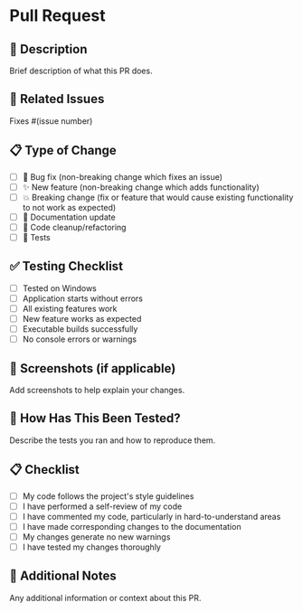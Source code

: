 # Pull Request

## 📝 Description
Brief description of what this PR does.

## 🔗 Related Issues
Fixes #(issue number)

## 📋 Type of Change
- [ ] 🐛 Bug fix (non-breaking change which fixes an issue)
- [ ] ✨ New feature (non-breaking change which adds functionality)
- [ ] 💥 Breaking change (fix or feature that would cause existing functionality to not work as expected)
- [ ] 📖 Documentation update
- [ ] 🧹 Code cleanup/refactoring
- [ ] 🧪 Tests

## ✅ Testing Checklist
- [ ] Tested on Windows
- [ ] Application starts without errors
- [ ] All existing features work
- [ ] New feature works as expected
- [ ] Executable builds successfully
- [ ] No console errors or warnings

## 📸 Screenshots (if applicable)
Add screenshots to help explain your changes.

## 🧪 How Has This Been Tested?
Describe the tests you ran and how to reproduce them.

## 📋 Checklist
- [ ] My code follows the project's style guidelines
- [ ] I have performed a self-review of my code
- [ ] I have commented my code, particularly in hard-to-understand areas
- [ ] I have made corresponding changes to the documentation
- [ ] My changes generate no new warnings
- [ ] I have tested my changes thoroughly

## 📝 Additional Notes
Any additional information or context about this PR.
